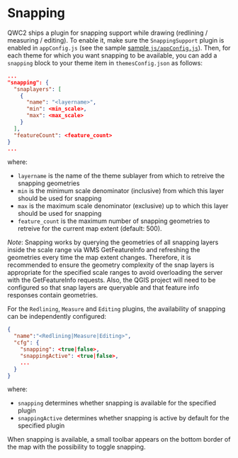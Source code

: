 # Snapping

QWC2 ships a plugin for snapping support while drawing (redlining / measuring / editing). To enable it, make sure the `SnappingSupport` plugin is enabled in `appConfig.js` (see the sample [sample `js/appConfig.js`](https://github.com/qgis/qwc2-demo-app/blob/master/js/appConfig.js)). Then, for each theme for which you want snapping to be available, you can add a `snapping` block to your theme item in `themesConfig.json` as follows:
```json
...
"snapping": {
  "snaplayers": [
    {
      "name": "<layername>",
      "min": <min_scale>,
      "max": <max_scale>
    }
  ],
  "featureCount": <feature_count>
}
...
```
where:

- `layername` is the name of the theme sublayer from which to retreive the snapping geometries
- `min` is the minimum scale denominator (inclusive) from which this layer should be used for snapping
- `max` is the maximum scale denominator (exclusive) up to which this layer should be used for snapping
- `feature_count` is the maximum number of snapping geometries to retreive for the current map extent (default: 500).

*Note*: Snapping works by querying the geometries of all snapping layers inside the scale range via WMS GetFeatureInfo and refreshing the geometries every time the map extent changes. Therefore, it is recommended to ensure the geometry complexity of the snap layers is appropriate for the specified scale ranges to avoid overloading the server with the GetFeatureInfo requests. Also, the QGIS project will need to be configured so that snap layers are queryable and that feature info responses contain geometries.

For the `Redlining`, `Measure` and `Editing` plugins, the availability of snapping can be independently configured:
```json
{
  "name":"<Redlining|Measure|Editing>",
  "cfg": {
    "snapping": <true|false>,
    "snappingActive": <true|false>,
    ...
  }
}
```
where:

- `snapping` determines whether snapping is available for the specified plugin
- `snappingActive` determines whether snapping is active by default for the specified plugin

When snapping is available, a small toolbar appears on the bottom border of the map with the possibility to toggle snapping.

